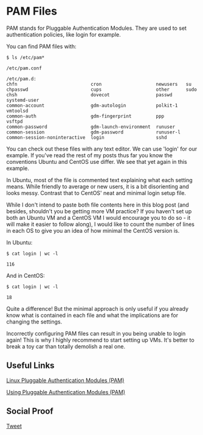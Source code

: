 

# PAM Files

PAM stands for Pluggable Authentication Modules. They are used to set authentication policies, like login for example. 

You can find PAM files with:
```
$ ls /etc/pam*

/etc/pam.conf

/etc/pam.d:
chfn                           cron                    newusers   su
chpasswd                       cups                    other      sudo
chsh                           dovecot                 passwd     systemd-user
common-account                 gdm-autologin           polkit-1   vmtoolsd
common-auth                    gdm-fingerprint         ppp        vsftpd
common-password                gdm-launch-environment  runuser
common-session                 gdm-password            runuser-l
common-session-noninteractive  login                   sshd
```

You can check out these files with any text editor. We can use 'login' for our example. If you've read the rest of my posts thus far you know the conventions Ubuntu and CentOS use differ. We see that yet again in this example.

In Ubuntu, most of the file is commented text explaining what each setting means. While friendly to average or new users, it is a bit disorienting and looks messy. Contrast that to CentOS' neat and minimal login setup file.

While I don't intend to paste both file contents here in this blog post (and besides, shouldn't you be getting more VM practice? If you haven't set up both an Ubuntu VM and a CentOS VM I would encourage you to do so - it will make it easier to follow along), I would like to count the number of lines in each OS to give you an idea of how minimal the CentOS version is.

In Ubuntu:
```
$ cat login | wc -l

116
```

And in CentOS:
```
$ cat login | wc -l

18
```

Quite a difference! But the minimal approach is only useful if you already know what is contained in each file and what the implications are for changing the settings.

Incorrectly configuring PAM files can result in you being unable to login again! This is why I highly recommend to start setting up VMs. It's better to break a toy car than totally demolish a real one.

## Useful Links
[Linux Pluggable Authentication Modules (PAM)](https://www.youtube.com/watch?v=uebQr2KvQzA)

[Using Pluggable Authentication Modules (PAM)](https://access.redhat.com/documentation/en-us/red_hat_enterprise_linux/6/html/managing_smart_cards/pluggable_authentication_modules)

## Social Proof

[Tweet]()
